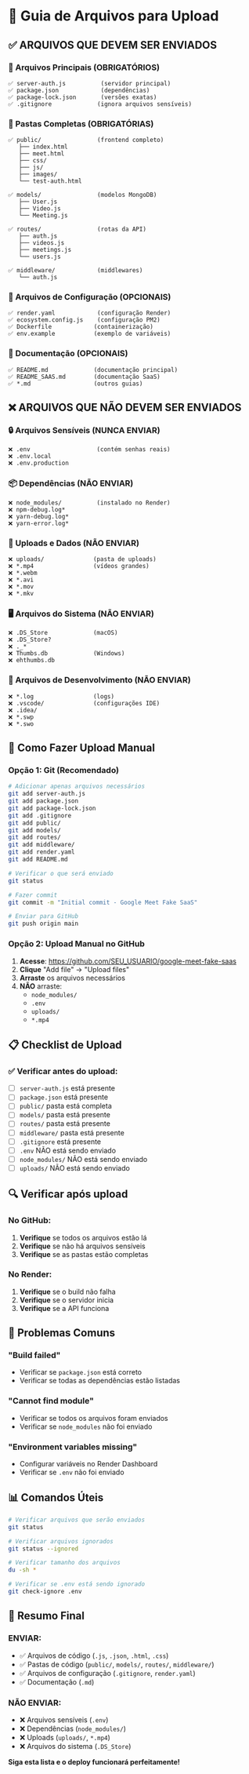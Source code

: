 # 📁 Guia de Arquivos para Upload

## ✅ **ARQUIVOS QUE DEVEM SER ENVIADOS**

### **📄 Arquivos Principais (OBRIGATÓRIOS)**
```
✅ server-auth.js          (servidor principal)
✅ package.json            (dependências)
✅ package-lock.json       (versões exatas)
✅ .gitignore             (ignora arquivos sensíveis)
```

### **📁 Pastas Completas (OBRIGATÓRIAS)**
```
✅ public/                (frontend completo)
   ├── index.html
   ├── meet.html
   ├── css/
   ├── js/
   ├── images/
   └── test-auth.html

✅ models/                (modelos MongoDB)
   ├── User.js
   ├── Video.js
   └── Meeting.js

✅ routes/                (rotas da API)
   ├── auth.js
   ├── videos.js
   ├── meetings.js
   └── users.js

✅ middleware/            (middlewares)
   └── auth.js
```

### **📄 Arquivos de Configuração (OPCIONAIS)**
```
✅ render.yaml            (configuração Render)
✅ ecosystem.config.js    (configuração PM2)
✅ Dockerfile            (containerização)
✅ env.example           (exemplo de variáveis)
```

### **📄 Documentação (OPCIONAIS)**
```
✅ README.md             (documentação principal)
✅ README_SAAS.md        (documentação SaaS)
✅ *.md                  (outros guias)
```

## ❌ **ARQUIVOS QUE NÃO DEVEM SER ENVIADOS**

### **🔒 Arquivos Sensíveis (NUNCA ENVIAR)**
```
❌ .env                   (contém senhas reais)
❌ .env.local
❌ .env.production
```

### **📦 Dependências (NÃO ENVIAR)**
```
❌ node_modules/          (instalado no Render)
❌ npm-debug.log*
❌ yarn-debug.log*
❌ yarn-error.log*
```

### **📁 Uploads e Dados (NÃO ENVIAR)**
```
❌ uploads/              (pasta de uploads)
❌ *.mp4                 (vídeos grandes)
❌ *.webm
❌ *.avi
❌ *.mov
❌ *.mkv
```

### **🖥️ Arquivos do Sistema (NÃO ENVIAR)**
```
❌ .DS_Store             (macOS)
❌ .DS_Store?
❌ ._*
❌ Thumbs.db             (Windows)
❌ ehthumbs.db
```

### **🔧 Arquivos de Desenvolvimento (NÃO ENVIAR)**
```
❌ *.log                 (logs)
❌ .vscode/              (configurações IDE)
❌ .idea/
❌ *.swp
❌ *.swo
```

## 🚀 **Como Fazer Upload Manual**

### **Opção 1: Git (Recomendado)**
```bash
# Adicionar apenas arquivos necessários
git add server-auth.js
git add package.json
git add package-lock.json
git add .gitignore
git add public/
git add models/
git add routes/
git add middleware/
git add render.yaml
git add README.md

# Verificar o que será enviado
git status

# Fazer commit
git commit -m "Initial commit - Google Meet Fake SaaS"

# Enviar para GitHub
git push origin main
```

### **Opção 2: Upload Manual no GitHub**
1. **Acesse**: https://github.com/SEU_USUARIO/google-meet-fake-saas
2. **Clique** "Add file" → "Upload files"
3. **Arraste** os arquivos necessários
4. **NÃO** arraste:
   - `node_modules/`
   - `.env`
   - `uploads/`
   - `*.mp4`

## 📋 **Checklist de Upload**

### **✅ Verificar antes do upload:**
- [ ] `server-auth.js` está presente
- [ ] `package.json` está presente
- [ ] `public/` pasta está completa
- [ ] `models/` pasta está presente
- [ ] `routes/` pasta está presente
- [ ] `middleware/` pasta está presente
- [ ] `.gitignore` está presente
- [ ] `.env` NÃO está sendo enviado
- [ ] `node_modules/` NÃO está sendo enviado
- [ ] `uploads/` NÃO está sendo enviado

## 🔍 **Verificar após upload**

### **No GitHub:**
1. **Verifique** se todos os arquivos estão lá
2. **Verifique** se não há arquivos sensíveis
3. **Verifique** se as pastas estão completas

### **No Render:**
1. **Verifique** se o build não falha
2. **Verifique** se o servidor inicia
3. **Verifique** se a API funciona

## 🚨 **Problemas Comuns**

### **"Build failed"**
- Verificar se `package.json` está correto
- Verificar se todas as dependências estão listadas

### **"Cannot find module"**
- Verificar se todos os arquivos foram enviados
- Verificar se `node_modules` não foi enviado

### **"Environment variables missing"**
- Configurar variáveis no Render Dashboard
- Verificar se `.env` não foi enviado

## 📊 **Comandos Úteis**

```bash
# Verificar arquivos que serão enviados
git status

# Verificar arquivos ignorados
git status --ignored

# Verificar tamanho dos arquivos
du -sh *

# Verificar se .env está sendo ignorado
git check-ignore .env
```

## 🎯 **Resumo Final**

### **ENVIAR:**
- ✅ Arquivos de código (`.js`, `.json`, `.html`, `.css`)
- ✅ Pastas de código (`public/`, `models/`, `routes/`, `middleware/`)
- ✅ Arquivos de configuração (`.gitignore`, `render.yaml`)
- ✅ Documentação (`.md`)

### **NÃO ENVIAR:**
- ❌ Arquivos sensíveis (`.env`)
- ❌ Dependências (`node_modules/`)
- ❌ Uploads (`uploads/`, `*.mp4`)
- ❌ Arquivos do sistema (`.DS_Store`)

**Siga esta lista e o deploy funcionará perfeitamente!** 